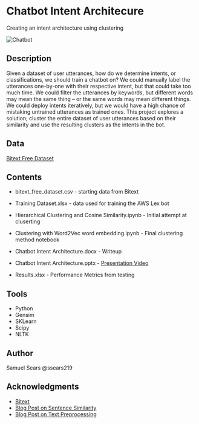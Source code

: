 # Chatbot Intent Architecure

Creating an intent architecture using clustering

![Chatbot](https://cdn.pixabay.com/photo/2019/03/21/15/51/chatbot-4071274_960_720.jpg?raw=true)

## Description

Given a dataset of user utterances, how do we determine intents, or classifications, we should train a chatbot on? We could manually label the utterances one-by-one with their respective intent, but that could take too much time. We could filter the utterances by keywords, but different words may mean the same thing – or the same words may mean different things. We could deploy intents iteratively, but we would have a high chance of mistaking untrained utterances as trained ones. This project explores a solution; cluster the entire dataset of user utterances based on their similarity and use the resulting clusters as the intents in the bot.

## Data

[Bitext Free Dataset](https://blog.bitext.com/free-customer-support-dataset)

## Contents

* bitext_free_dataset.csv - starting data from Bitext
* Training Dataset.xlsx - data used for training the AWS Lex bot

* Hierarchical Clustering and Cosine Similarity.ipynb - Initial attempt at cluserting
* Clustering with Word2Vec word embedding.ipynb - Final clustering method notebook

* Chatbot Intent Architecture.docx - Writeup
* Chatbot Intent Architecture.pptx - [Presentation Video](https://bellevueuniversity-my.sharepoint.com/:v:/g/personal/spsears_my365_bellevue_edu/EaenpwkCqN5PlceQQizEuAoBOU3pcA8SICumRf-IgP_6nw?e=O6jW41)
* Results.xlsx - Performance Metrics from testing

## Tools
* Python
* Gensim
* SKLearn
* Scipy
* NLTK

## Author

Samuel Sears @ssears219

## Acknowledgments

* [Bitext](https://www.bitext.com/)
* [Blog Post on Sentence Similarity](https://towardsdatascience.com/cutting-edge-semantic-search-and-sentence-similarity-53380328c655)
* [Blog Post on Text Preprocessing](https://medium.com/@datamonsters/text-preprocessing-in-python-steps-tools-and-examples-bf025f872908)
